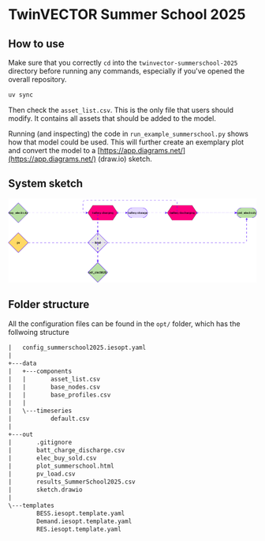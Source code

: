 # TwinVECTOR Summer School 2025


## How to use

Make sure that you correctly `cd` into the `twinvector-summerschool-2025` directory before running any commands,
especially if you've opened the overall repository.

```bash
uv sync
```

Then check the `asset_list.csv`. This is the only file that users should modify. It contains all assets that should be
added to the model.

Running (and inspecting) the code in `run_example_summerschool.py` shows how that model could be used. This will further create an
exemplary plot and convert the model to a [https://app.diagrams.net/](https://app.diagrams.net/) (draw.io) sketch.

## System sketch 
![sketch](sketch.png)

## Folder structure
All the configuration files can be found in the `opt/` folder, which has the follwoing structure
```
|   config_summerschool2025.iesopt.yaml
|
+---data
|   +---components
|   |       asset_list.csv
|   |       base_nodes.csv
|   |       base_profiles.csv
|   |
|   \---timeseries
|           default.csv
|
+---out
|       .gitignore
|       batt_charge_discharge.csv
|       elec_buy_sold.csv
|       plot_summerschool.html
|       pv_load.csv
|       results_SummerSchool2025.csv
|       sketch.drawio
|
\---templates
        BESS.iesopt.template.yaml
        Demand.iesopt.template.yaml
        RES.iesopt.template.yaml
```
